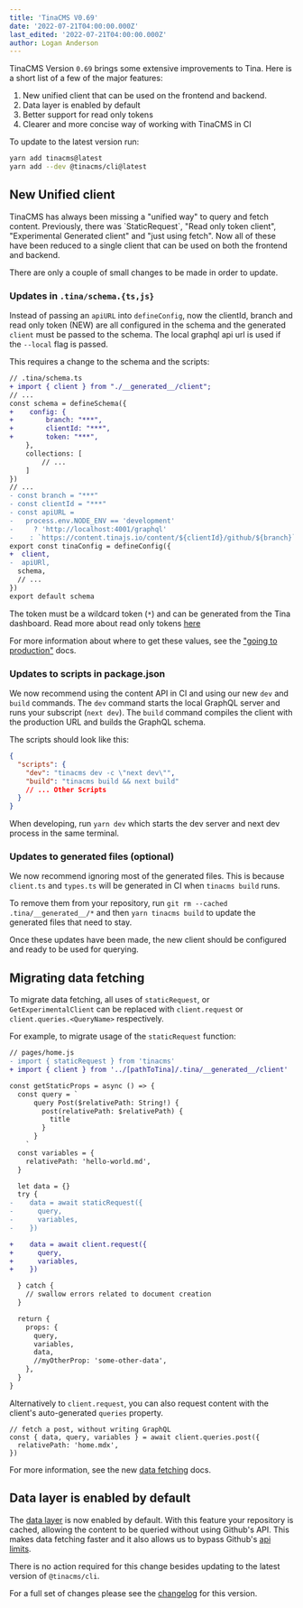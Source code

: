 ```yaml
---
title: 'TinaCMS V0.69'
date: '2022-07-21T04:00:00.000Z'
last_edited: '2022-07-21T04:00:00.000Z'
author: Logan Anderson
---
```


TinaCMS Version `0.69` brings some extensive improvements to Tina. Here is a short list of a few of the major features:

1.  New unified client that can be used on the frontend and backend.
2.  Data layer is enabled by default
3.  Better support for read only tokens
4.  Clearer and more concise way of working with TinaCMS in CI

To update to the latest version run:

```bash
yarn add tinacms@latest
yarn add --dev @tinacms/cli@latest
```

## New Unified client

TinaCMS has always been missing a "unified way" to query and fetch content. Previously, there was \`StaticRequest\`, "Read only token client", "Experimental Generated client" and "just using fetch". Now all of these have been reduced to a single client that can be used on both the frontend and backend.

There are only a couple of small changes to be made in order to update.

### Updates in `.tina/schema.{ts,js}`

Instead of passing an `apiURL` into `defineConfig`, now the clientId, branch and read only token (NEW) are all configured in the schema and the generated `client` must be passed to the schema. The local graphql api url is used if the `--local` flag is passed.

This requires a change to the schema and the scripts:

```diff
// .tina/schema.ts
+ import { client } from "./__generated__/client";
// ...
const schema = defineSchema({
+    config: {
+        branch: "***",
+        clientId: "***",
+        token: "***",
    },
    collections: [
        // ...
    ]
})
// ...
- const branch = "***"
- const clientId = "***"
- const apiURL =
-   process.env.NODE_ENV == 'development'
-     ? 'http://localhost:4001/graphql'
-    : `https://content.tinajs.io/content/${clientId}/github/${branch}`
export const tinaConfig = defineConfig({
+  client,
-  apiURl,
  schema,
  // ...
})
export default schema
```

The token must be a wildcard token (`*`) and can be generated from the Tina dashboard. Read more about read only tokens [here](https://tina.io/docs/graphql/read-only-tokens/)

For more information about where to get these values, see the ["going to production"](/docs/tina-cloud/connecting-site/#enabling-tina-cloud-in-tinacms) docs.

### Updates to scripts in package.json

We now recommend using the content API in CI and using our new `dev` and `build` commands. The `dev` command starts the local GraphQL server and runs your subscript (`next dev`). The `build` command compiles the client with the production URL and builds the GraphQL schema.

The scripts should look like this:

```json
{
  "scripts": {
    "dev": "tinacms dev -c \"next dev\"",
    "build": "tinacms build && next build"
    // ... Other Scripts
  }
}
```

When developing, run `yarn dev` which starts the dev server and next dev process in the same terminal.

### Updates to generated files (optional)

We now recommend ignoring most of the generated files. This is because `client.ts` and `types.ts` will be generated in CI when `tinacms build` runs.

To remove them from your repository, run `git rm --cached .tina/__generated__/*` and then `yarn tinacms build` to update the generated files that need to stay.

Once these updates have been made, the new client should be configured and ready to be used for querying.

## Migrating data fetching

To migrate data fetching, all uses of `staticRequest`, or `GetExperimentalClient` can be replaced with `client.request` or `client.queries.<QueryName>` respectively.

For example, to migrate usage of the `staticRequest` function:

```diff
// pages/home.js
- import { staticRequest } from 'tinacms'
+ import { client } from '../[pathToTina]/.tina/__generated__/client'

const getStaticProps = async () => {
  const query = `
      query Post($relativePath: String!) {
        post(relativePath: $relativePath) {
          title
        }
      }
    `
  const variables = {
    relativePath: 'hello-world.md',
  }

  let data = {}
  try {
-    data = await staticRequest({
-      query,
-      variables,
-    })

+    data = await client.request({
+      query,
+      variables,
+    })

  } catch {
    // swallow errors related to document creation
  }

  return {
    props: {
      query,
      variables,
      data,
      //myOtherProp: 'some-other-data',
    },
  }
}
```

Alternatively to `client.request`, you can also request content with the client's auto-generated `queries` property.

```tsx
// fetch a post, without writing GraphQL
const { data, query, variables } = await client.queries.post({
  relativePath: 'home.mdx',
})
```

For more information, see the new [data fetching](/docs/features/data-fetching) docs.

## Data layer is enabled by default

The [data layer](/docs/reference/content-api/data-layer/) is now enabled by default. With this feature your repository is cached, allowing the content to be queried without using Github's API. This makes data fetching faster and it also allows us to bypass Github's [api limits](https://docs.github.com/en/developers/apps/building-github-apps/rate-limits-for-github-apps).

There is no action required for this change besides updating to the latest version of `@tinacms/cli`.

For a full set of changes please see the [changelog](https://github.com/tinacms/tinacms/pull/3041) for this version.
